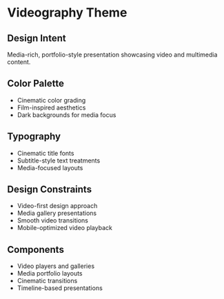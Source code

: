 
# Videography Theme

## Design Intent
Media-rich, portfolio-style presentation showcasing video and multimedia content.

## Color Palette
- Cinematic color grading
- Film-inspired aesthetics
- Dark backgrounds for media focus

## Typography
- Cinematic title fonts
- Subtitle-style text treatments
- Media-focused layouts

## Design Constraints
- Video-first design approach
- Media gallery presentations
- Smooth video transitions
- Mobile-optimized video playback

## Components
- Video players and galleries
- Media portfolio layouts
- Cinematic transitions
- Timeline-based presentations
